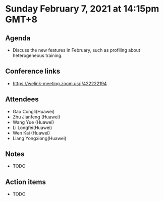 # Sunday February 7, 2021 at 14:15pm GMT+8

## Agenda

* Discuss the new features in February, such as profiling about heterogeneous training.

## Conference links

* <https://welink-meeting.zoom.us/j/422222194>

## Attendees

* Gao Congli(Huawei)
* Zhu Jianfeng (Huawei)
* Wang Yue (Huawei)
* Li Longfei(Huawei)
* Wen Kai (Huawei)
* Liang Yongxiong(Huawei)

## Notes

* TODO

## Action items

* TODO
